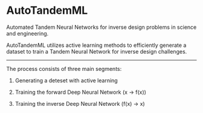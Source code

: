 # AutoTandemML
Automated Tandem Neural Networks for inverse design problems in science and engineering.

AutoTandemML utilizes active learning methods to efficiently generate a dataset to train a Tandem Neural Network for inverse design challenges. 

-----------------

The process consists of three main segments:

1. Generating a deteset with active learning 

2. Training the forward Deep Neural Network (x -> f(x)) 

3. Training the inverse Deep Neural Network (f(x) -> x)
